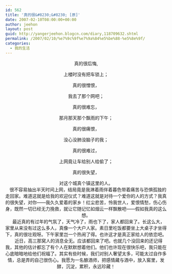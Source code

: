 ```yaml
---
id: 562
title: '真的很&#8230;&#8230; [原]'
date: 2007-02-10T08:00:00+00:00
author: jeehon
layout: post
guid: http://yangerjeehon.blogcn.com/diary,118709632.shtml
permalink: /2007/02/10/%e7%9c%9f%e7%9a%84%e5%be%88-%e5%8e%9f/
categories:
  - 我的生活
---
```

<p align="center">
  真的很后悔,
</p>

<p align="center">
  上楼时没有把车锁上；
</p>

<p align="center">
  真的很憎恨，
</p>

<p align="center">
  我去了那个网吧；
</p>

<p align="center">
  真的很难忘，
</p>

<p align="center">
  那月那天那个飘雨的下午；
</p>

<p align="center">
  真的很痛恨，
</p>

<p align="center">
  没心没肺没脑子的我；
</p>

<p align="center">
  真的很难过，
</p>

<p align="center">
  上网竟让车给别人给偷了；
</p>

<p align="center">
  真的很失望，
</p>

<p align="center">
  对这个城真个镇这里的人。<br />&nbsp;&nbsp; 很不容易抽出半天时间上网，结局竟是我淋着雨伴着暮色带着痛苦与恐惧孤独的走回家。难道这就是给我的欢迎仪式？难道这就是对待一个爱你的人的方式？我真的很失望，对你——我久久爱着的家乡！红尘悲苦，怜我世人，爱恨情愁，伤心伤身，既然一切已经无力挽救，就让它随记忆如烟云一样飘散吧——假如我真的这么想。<br />&nbsp;&nbsp;&nbsp; 最近真的有过年的气氛了，天气冷了，雨也下了，家人都回来了。长这么大，家里从来没有过这么多人，真像一个大户人家。素日里吃饭都要坐上大桌子才坐得下，真的很壮观呀。下午家里岂一个热闹了得。也许这才是真正家给人的依恋吧。<br />&nbsp;&nbsp;&nbsp; 近日，高三那窝人的消息全无。应该都回来了吧。也就几个没回来的还记得我，其他的估计都忘了有个人在默默想着他们。他们也许现在很快乐吧，我只能在心底暗暗地给他们祝福了。其实有些时候，我们对别人奢望太多，可能太过自作多情，总是弄的自己很伤心。我愿为一名酿酒师，把感情藏与酒中，放入窖里，发酵，沉淀，累积，永远珍藏！
</p>